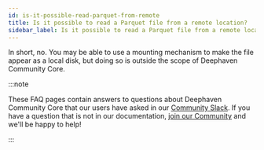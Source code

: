 ```yaml
---
id: is-it-possible-read-parquet-from-remote
title: Is it possible to read a Parquet file from a remote location?
sidebar_label: Is it possible to read a Parquet file from a remote location?
---
```


In short, no. You may be able to use a mounting mechanism to make the file appear as a local disk, but doing so is outside the scope of Deephaven Community Core.

:::note

These FAQ pages contain answers to questions about Deephaven Community Core that our users have asked in our [Community Slack](https://deephaven.io/slack). If you have a question that is not in our documentation, [join our Community](https://deephaven.io/slack) and we'll be happy to help!

:::
